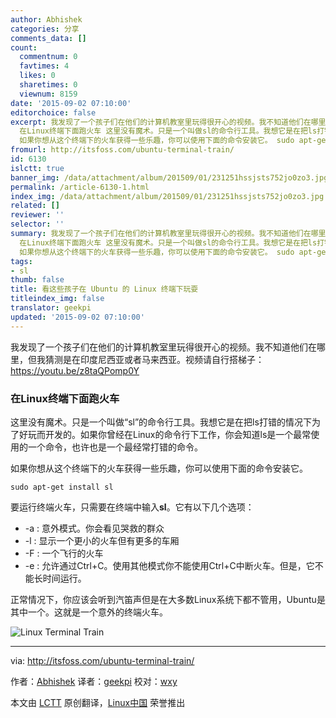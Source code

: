 ```yaml
---
author: Abhishek
categories: 分享
comments_data: []
count:
  commentnum: 0
  favtimes: 4
  likes: 0
  sharetimes: 0
  viewnum: 8159
date: '2015-09-02 07:10:00'
editorchoice: false
excerpt: 我发现了一个孩子们在他们的计算机教室里玩得很开心的视频。我不知道他们在哪里，但我猜测是在印度尼西亚或者马来西亚。视频请自行搭梯子： https://youtu.be/z8taQPomp0Y
  在Linux终端下面跑火车 这里没有魔术。只是一个叫做sl的命令行工具。我想它是在把ls打错的情况下为了好玩而开发的。如果你曾经在Linux的命令行下工作，你会知道ls是一个最常使用的一个命令，也许也是一个最经常打错的命令。
  如果你想从这个终端下的火车获得一些乐趣，你可以使用下面的命令安装它。 sudo apt-get install sl  要运行终端火车，只需要在终端中输入sl。
fromurl: http://itsfoss.com/ubuntu-terminal-train/
id: 6130
islctt: true
banner_img: /data/attachment/album/201509/01/231251hssjsts752jo0zo3.jpg
permalink: /article-6130-1.html
index_img: /data/attachment/album/201509/01/231251hssjsts752jo0zo3.jpg.thumb.jpg
related: []
reviewer: ''
selector: ''
summary: 我发现了一个孩子们在他们的计算机教室里玩得很开心的视频。我不知道他们在哪里，但我猜测是在印度尼西亚或者马来西亚。视频请自行搭梯子： https://youtu.be/z8taQPomp0Y
  在Linux终端下面跑火车 这里没有魔术。只是一个叫做sl的命令行工具。我想它是在把ls打错的情况下为了好玩而开发的。如果你曾经在Linux的命令行下工作，你会知道ls是一个最常使用的一个命令，也许也是一个最经常打错的命令。
  如果你想从这个终端下的火车获得一些乐趣，你可以使用下面的命令安装它。 sudo apt-get install sl  要运行终端火车，只需要在终端中输入sl。
tags:
- sl
thumb: false
title: 看这些孩子在 Ubuntu 的 Linux 终端下玩耍
titleindex_img: false
translator: geekpi
updated: '2015-09-02 07:10:00'
---
```


我发现了一个孩子们在他们的计算机教室里玩得很开心的视频。我不知道他们在哪里，但我猜测是在印度尼西亚或者马来西亚。视频请自行搭梯子： <https://youtu.be/z8taQPomp0Y> 


### 在Linux终端下面跑火车


这里没有魔术。只是一个叫做“sl”的命令行工具。我想它是在把ls打错的情况下为了好玩而开发的。如果你曾经在Linux的命令行下工作，你会知道ls是一个最常使用的一个命令，也许也是一个最经常打错的命令。


如果你想从这个终端下的火车获得一些乐趣，你可以使用下面的命令安装它。



```
sudo apt-get install sl

```

要运行终端火车，只需要在终端中输入**sl**。它有以下几个选项：


* -a : 意外模式。你会看见哭救的群众
* -l : 显示一个更小的火车但有更多的车厢
* -F : 一个飞行的火车
* -e : 允许通过Ctrl+C。使用其他模式你不能使用Ctrl+C中断火车。但是，它不能长时间运行。


正常情况下，你应该会听到汽笛声但是在大多数Linux系统下都不管用，Ubuntu是其中一个。这就是一个意外的终端火车。


![Linux Terminal Train](/data/attachment/album/201509/01/231251hssjsts752jo0zo3.jpg)




---


via: <http://itsfoss.com/ubuntu-terminal-train/>


作者：[Abhishek](http://itsfoss.com/author/abhishek/) 译者：[geekpi](https://github.com/geekpi) 校对：[wxy](https://github.com/wxy)


本文由 [LCTT](https://github.com/LCTT/TranslateProject) 原创翻译，[Linux中国](https://linux.cn/) 荣誉推出